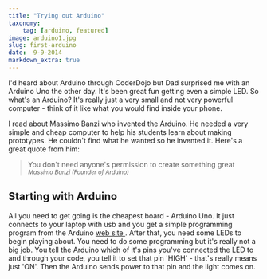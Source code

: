 ```yaml
---
title: "Trying out Arduino"
taxonomy:
    tag: [arduino, featured]
image: arduino1.jpg
slug: first-arduino
date:  9-9-2014
markdown_extra: true
---
```


I'd heard about Arduino through CoderDojo but Dad surprised me with an Arduino Uno the other day. It's been great fun getting even a simple LED. So what's an Arduino? It's really just a very small and not very powerful computer - think of it like what you would find inside your phone.


 I read about Massimo Banzi who invented the Arduino. He needed a very simple and cheap computer to help his students learn about making prototypes.  He couldn't find what he wanted so he invented it. Here's a great quote from him:

>You don't need anyone's permission to create something great
><small><cite>Massimo Banzi (Founder of Arduino)</cite></small>

## Starting with Arduino

All you need to get going is the cheapest board - Arduino Uno. It just connects to your laptop with usb and you get a simple programming program from the Arduino [web site ](http://www.arduino.cc). After that, you need some LEDs to begin playing about.
You need to do some programming but it's really not a big job. You tell the Arduino which of it's pins you've connected the LED to and through your code, you tell it to set that pin 'HIGH' - that's really means just 'ON'. Then the Arduino sends power to that pin and the light comes on.
